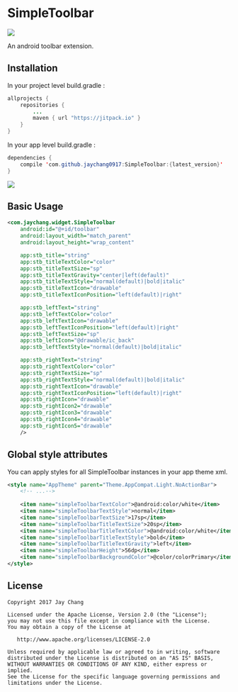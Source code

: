 # SimpleToolbar
[![](https://jitpack.io/v/jaychang0917/SimpleToolbar.svg)](https://jitpack.io/#jaychang0917/SimpleToolbar)

An android toolbar extension.

## Installation
In your project level build.gradle :

```java
allprojects {
    repositories {
        ...
        maven { url "https://jitpack.io" }
    }
}
```

In your app level build.gradle :

```java
dependencies {
    compile 'com.github.jaychang0917:SimpleToolbar:{latest_version}'
}
```
[![](https://jitpack.io/v/jaychang0917/SimpleToolbar.svg)](https://jitpack.io/#jaychang0917/SimpleToolbar)


## Basic Usage
```xml
<com.jaychang.widget.SimpleToolbar
    android:id="@+id/toolbar"
    android:layout_width="match_parent"
    android:layout_height="wrap_content"

    app:stb_title="string"
    app:stb_titleTextColor="color"
    app:stb_titleTextSize="sp"
    app:stb_titleTextGravity="center|left(default)"
    app:stb_titleTextStyle="normal(default)|bold|italic"
    app:stb_titleTextIcon="drawable"
    app:stb_titleTextIconPosition="left(default)|right"

    app:stb_leftText="string"
    app:stb_leftTextColor="color"
    app:stb_leftTextIcon="drawable"
    app:stb_leftTextIconPosition="left(default)|right"
    app:stb_leftTextSize="sp"
    app:stb_leftIcon="@drawable/ic_back"
    app:stb_leftTextStyle="normal(default)|bold|italic"

    app:stb_rightText="string"
    app:stb_rightTextColor="color"
    app:stb_rightTextSize="sp"
    app:stb_rightTextStyle="normal(default)|bold|italic"
    app:stb_rightTextIcon="drawable"
    app:stb_rightTextIconPosition="left(default)|right"
    app:stb_rightIcon="drawable"
    app:stb_rightIcon2="drawable"
    app:stb_rightIcon3="drawable"
    app:stb_rightIcon4="drawable"
    app:stb_rightIcon5="drawable"
    />
```

## Global style attributes
You can apply styles for all SimpleToolbar instances in your app theme xml.
```xml
<style name="AppTheme" parent="Theme.AppCompat.Light.NoActionBar">
    <!-- ...-->
    
    <item name="simpleToolbarTextColor">@android:color/white</item>
    <item name="simpleToolbarTextStyle">normal</item>
    <item name="simpleToolbarTextSize">17sp</item>
    <item name="simpleToolbarTitleTextSize">20sp</item>
    <item name="simpleToolbarTitleTextColor">@android:color/white</item>
    <item name="simpleToolbarTitleTextStyle">bold</item>
    <item name="simpleToolbarTitleTextGravity">left</item>
    <item name="simpleToolbarHeight">56dp</item>
    <item name="simpleToolbarBackgroundColor">@color/colorPrimary</item>
</style>
```


## License
```
Copyright 2017 Jay Chang

Licensed under the Apache License, Version 2.0 (the "License");
you may not use this file except in compliance with the License.
You may obtain a copy of the License at

   http://www.apache.org/licenses/LICENSE-2.0

Unless required by applicable law or agreed to in writing, software
distributed under the License is distributed on an "AS IS" BASIS,
WITHOUT WARRANTIES OR CONDITIONS OF ANY KIND, either express or implied.
See the License for the specific language governing permissions and
limitations under the License.
```
